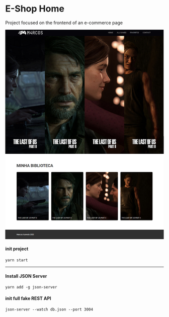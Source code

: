 # E-Shop Home
Project focused on the frontend of an e-commerce page

![](demo.jpg)

#### init project
```
yarn start
```

---
#### Install JSON Server
```
yarn add -g json-server
```

#### init full fake REST API
```
json-server --watch db.json --port 3004
```
